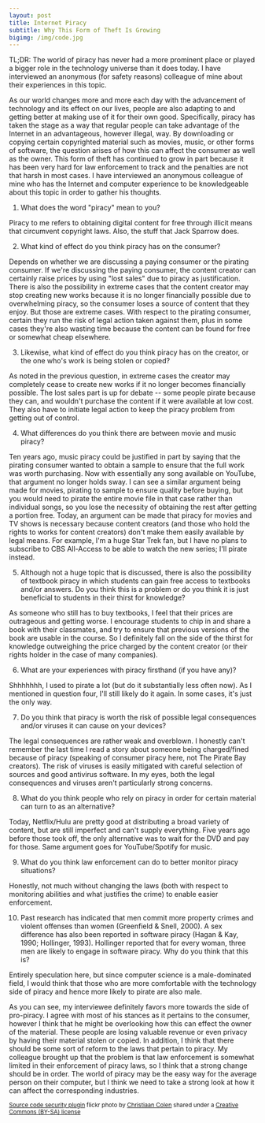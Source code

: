 ```yaml
---
layout: post
title: Internet Piracy
subtitle: Why This Form of Theft Is Growing
bigimg: /img/code.jpg
---
```


TL;DR: The world of piracy has never had a more prominent place or played a bigger role in the technology universe than it does today. I have interviewed an anonymous (for safety reasons) colleague of mine about their experiences in this topic.

As our world changes more and more each day with the advancement of technology and its effect on our lives, people are also adapting to and getting better at making use of it for their own good. Specifically, piracy has taken the stage as a way that regular people can take advantage of the Internet in an advantageous, however illegal, way. By downloading or copying certain copyrighted material such as movies, music, or other forms of software, the question arises of how this can affect the consumer as well as the owner. This form of theft has continued to grow in part because it has been very hard for law enforcement to track and the penalties are not that harsh in most cases. I have interviewed an anonymous colleague of mine who has the Internet and computer experience to be knowledgeable about this topic in order to gather his thoughts.

1) What does the word "piracy" mean to you?

Piracy to me refers to obtaining digital content for free through illicit means that circumvent copyright laws.  Also, the stuff that Jack Sparrow does.

2) What kind of effect do you think piracy has on the consumer?

Depends on whether we are discussing a paying consumer or the pirating consumer.  If we're discussing the paying consumer, the content creator can certainly raise prices by using "lost sales" due to piracy as justification.  There is also the possibility in extreme cases that the content creator may stop creating new works because it is no longer financially possible due to overwhelming piracy, so the consumer loses a source of content that they enjoy.  But those are extreme cases.  With respect to the pirating consumer, certain they run the risk of legal action taken against them, plus in some cases they're also wasting time because the content can be found for free or somewhat cheap elsewhere.

3) Likewise, what kind of effect do you think piracy has on the creator, or the one who's work is being stolen or copied?

As noted in the previous question, in extreme cases the creator may completely cease to create new works if it no longer becomes financially possible.  The lost sales part is up for debate -- some people pirate because they can, and wouldn't purchase the content if it were available at low cost.  They also have to initiate legal action to keep the piracy problem from getting out of control.

4) What differences do you think there are between movie and music piracy?

Ten years ago, music piracy could be justified in part by saying that the pirating consumer wanted to obtain a sample to ensure that the full work was worth purchasing.  Now with essentially any song available on YouTube, that argument no longer holds sway.  I can see a similar argument being made for movies, pirating to sample to ensure quality before buying, but you would need to pirate the entire movie file in that case rather than individual songs, so you lose the necessity of obtaining the rest after getting a portion free.  Today, an argument can be made that piracy for movies and TV shows is necessary because content creators (and those who hold the rights to works for content creators) don't make them easily available by legal means.  For example, I'm a huge Star Trek fan, but I have no plans to subscribe to CBS All-Access to be able to watch the new series; I'll pirate instead.

5) Although not a huge topic that is discussed, there is also the possibility of textbook piracy in which students can gain free access to textbooks and/or answers. Do you think this is a problem or do you think it is just beneficial to students in their thirst for knowledge?

As someone who still has to buy textbooks, I feel that their prices are outrageous and getting worse.  I encourage students to chip in and share a book with their classmates, and try to ensure that previous versions of the book are usable in the course.  So I definitely fall on the side of the thirst for knowledge outweighing the price charged by the content creator (or their rights holder in the case of many companies).

6) What are your experiences with piracy firsthand (if you have any)?

Shhhhhhh, I used to pirate a lot (but do it substantially less often now).  As I mentioned in question four, I'll still likely do it again.  In some cases, it's just the only way.

7) Do you think that piracy is worth the risk of possible legal consequences and/or viruses it can cause on your devices?

The legal consequences are rather weak and overblown.  I honestly can't remember the last time I read a story about someone being charged/fined because of piracy (speaking of consumer piracy here, not The Pirate Bay creators).  The risk of viruses is easily mitigated with careful selection of sources and good antivirus software.  In my eyes, both the legal consequences and viruses aren't particularly strong concerns.

8) What do you think people who rely on piracy in order for certain material can turn to as an alternative?

Today, Netflix/Hulu are pretty good at distributing a broad variety of content, but are still imperfect and can't supply everything.  Five years ago before those took off, the only alternative was to wait for the DVD and pay for those.  Same argument goes for YouTube/Spotify for music.

9) What do you think law enforcement can do to better monitor piracy situations?

Honestly, not much without changing the laws (both with respect to monitoring abilities and what justifies the crime) to enable easier enforcement.

10) Past research has indicated that men commit more property crimes and violent offenses than women (Greenfield & Snell, 2000). A sex difference has also been reported in software piracy (Hagan & Kay, 1990; Hollinger, 1993). Hollinger reported that for every woman, three men are likely to engage in software piracy. Why do you think that this is?

Entirely speculation here, but since computer science is a male-dominated field, I would think that those who are more comfortable with the technology side of piracy and hence more likely to pirate are also male.

As you can see, my interviewee definitely favors more towards the side of pro-piracy. I agree with most of his stances as it pertains to the consumer, however I think that he might be overlooking how this can effect the owner of the material. These people are losing valuable revenue or even privacy by having their material stolen or copied. In addition, I think that there should be some sort of reform to the laws that pertain to piracy. My colleague brought up that the problem is that law enforcement is somewhat limited in their enforcement of piracy laws, so I think that a strong change should be in order. The world of piracy may be the easy way for the average person on their computer, but I think we need to take a strong look at how it can affect the corresponding industries.

<small> <a title="Source code security plugin" href="https://flickr.com/photos/christiaancolen/20013034763">Source code security plugin</a> flickr photo by <a href="https://flickr.com/people/christiaancolen">Christiaan Colen</a> shared under a <a href="https://creativecommons.org/licenses/by-sa/2.0/">Creative Commons (BY-SA) license</a> </small>
